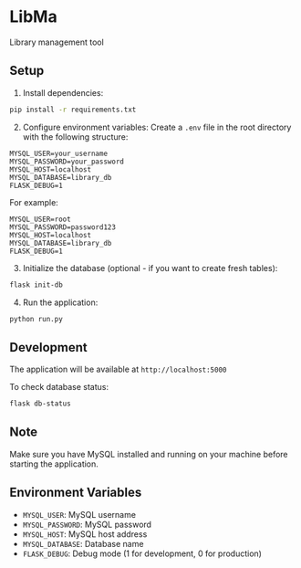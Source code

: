 # LibMa
Library management tool

## Setup

1. Install dependencies:
```bash
pip install -r requirements.txt
```

2. Configure environment variables:
Create a `.env` file in the root directory with the following structure:
```env
MYSQL_USER=your_username
MYSQL_PASSWORD=your_password
MYSQL_HOST=localhost
MYSQL_DATABASE=library_db
FLASK_DEBUG=1
```

For example:
```env
MYSQL_USER=root
MYSQL_PASSWORD=password123
MYSQL_HOST=localhost
MYSQL_DATABASE=library_db
FLASK_DEBUG=1
```

3. Initialize the database (optional - if you want to create fresh tables):
```bash
flask init-db
```

4. Run the application:
```bash
python run.py
```

## Development

The application will be available at `http://localhost:5000`

To check database status:
```bash
flask db-status
```

## Note
Make sure you have MySQL installed and running on your machine before starting the application.

## Environment Variables
- `MYSQL_USER`: MySQL username
- `MYSQL_PASSWORD`: MySQL password
- `MYSQL_HOST`: MySQL host address
- `MYSQL_DATABASE`: Database name
- `FLASK_DEBUG`: Debug mode (1 for development, 0 for production)